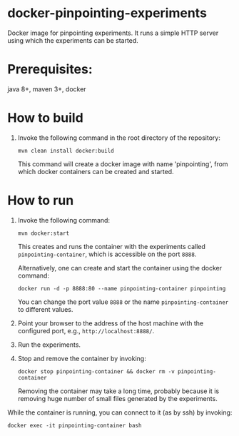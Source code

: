


# docker-pinpointing-experiments

Docker image for pinpointing experiments.
It runs a simple HTTP server using which the experiments can be started.


# Prerequisites: 

java 8+, maven 3+, docker

# How to build

1. Invoke the following command in the root directory of the repository:
    ```
    mvn clean install docker:build
    ```
    This command will create a docker image with name 'pinpointing',
    from which docker containers can be created and started.

# How to run

1. Invoke the following command:

    ```
    mvn docker:start
    ```

    This creates and runs the container with the experiments called
    `pinpointing-container`, which is accessible on the port `8888`.
    
    Alternatively, one can create and start the container using the 
    docker command:
    
    ```
    docker run -d -p 8888:80 --name pinpointing-container pinpointing
    ```
    
    You can change the port value `8888` or the name `pinpointing-container`
    to different values.

1. Point your browser to the address of the host machine with the configured port,
    e.g., `http://localhost:8888/`.

1. Run the experiments.

1. Stop and remove the container by invoking:
    ```
    docker stop pinpointing-container && docker rm -v pinpointing-container
    ```
    Removing the container may take a long time, probably because it is
    removing huge number of small files generated by the experiments.

While the container is running, you can connect to it (as by ssh) by invoking:
```
docker exec -it pinpointing-container bash
```



